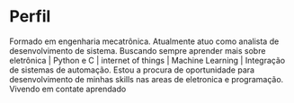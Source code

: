 # Perfil

Formado em engenharia mecatrônica.
Atualmente atuo como analista de desenvolvimento de sistema.
Buscando sempre aprender mais sobre eletrônica | Python e C | internet of things | Machine Learning | Integração de sistemas de automação.
Estou a procura de oportunidade para desenvolvimento de minhas skills nas areas de eletronica e programação. Vivendo em contate aprendado
